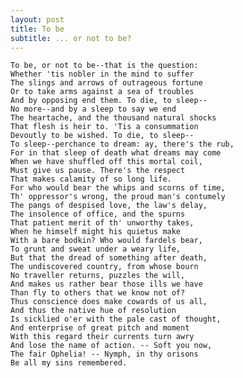 ```yaml
---
layout: post
title: To be
subtitle: ... or not to be?
---
```


    To be, or not to be--that is the question:
    Whether 'tis nobler in the mind to suffer
    The slings and arrows of outrageous fortune
    Or to take arms against a sea of troubles
    And by opposing end them. To die, to sleep--
    No more--and by a sleep to say we end
    The heartache, and the thousand natural shocks
    That flesh is heir to. 'Tis a consummation
    Devoutly to be wished. To die, to sleep--
    To sleep--perchance to dream: ay, there's the rub,
    For in that sleep of death what dreams may come
    When we have shuffled off this mortal coil,
    Must give us pause. There's the respect
    That makes calamity of so long life.
    For who would bear the whips and scorns of time,
    Th' oppressor's wrong, the proud man's contumely
    The pangs of despised love, the law's delay,
    The insolence of office, and the spurns
    That patient merit of th' unworthy takes,
    When he himself might his quietus make
    With a bare bodkin? Who would fardels bear,
    To grunt and sweat under a weary life,
    But that the dread of something after death,
    The undiscovered country, from whose bourn
    No traveller returns, puzzles the will,
    And makes us rather bear those ills we have
    Than fly to others that we know not of?
    Thus conscience does make cowards of us all,
    And thus the native hue of resolution
    Is sicklied o'er with the pale cast of thought,
    And enterprise of great pitch and moment
    With this regard their currents turn awry
    And lose the name of action. -- Soft you now,
    The fair Ophelia! -- Nymph, in thy orisons
    Be all my sins remembered.